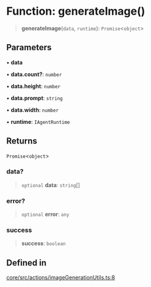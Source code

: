 # Function: generateImage()

> **generateImage**(`data`, `runtime`): `Promise`\<`object`\>

## Parameters

• **data**

• **data.count?**: `number`

• **data.height**: `number`

• **data.prompt**: `string`

• **data.width**: `number`

• **runtime**: `IAgentRuntime`

## Returns

`Promise`\<`object`\>

### data?

> `optional` **data**: `string`[]

### error?

> `optional` **error**: `any`

### success

> **success**: `boolean`

## Defined in

[core/src/actions/imageGenerationUtils.ts:8](https://github.com/ai16z/eliza/blob/04630632db51d7d3c06f5bec41e6fb1423e43340/core/src/actions/imageGenerationUtils.ts#L8)
